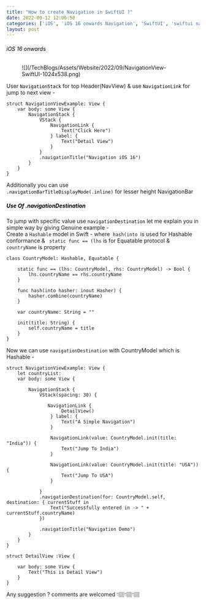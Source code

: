 ```yaml
---
title: "How to create Navigation in SwiftUI ?"
date: 2022-09-12 12:06:50
categories: ['iOS', 'iOS 16 onwards Navigation', 'SwiftUI', 'swiftui navigation link', 'swiftui navigation programmatically', 'SwiftUI NavigationView']
layout: post
---
```


<!-- wp:heading {"level":6} -->
<h6><mark style="background-color:rgba(0, 0, 0, 0)" class="has-inline-color has-ast-global-color-1-color">iOS 16 onwards</mark></h6>
<!-- /wp:heading -->

<!-- wp:image {"id":1376,"sizeSlug":"large","linkDestination":"none"} -->
<figure class="wp-block-image size-large">![](/TechBlogs/Assets/Website/2022/09/NavigationView-SwiftUI-1024x538.png)</figure>
<!-- /wp:image -->

<!-- wp:paragraph -->
User <code><mark style="background-color:rgba(0, 0, 0, 0)" class="has-inline-color has-ast-global-color-1-color">NavigationStack</mark></code>  for top Header(NavView) & use <code><mark style="background-color:rgba(0, 0, 0, 0)" class="has-inline-color has-ast-global-color-1-color">NavigationLink</mark></code> for jump to next view -


<!-- /wp:paragraph -->

<!-- wp:code -->
<pre class="wp-block-code"><code lang="swift" class="language-swift">struct NavigationViewExample: View {
    var body: some View {
        NavigationStack {
            VStack {
                NavigationLink {
                    Text("Click Here")
                } label: {
                    Text("Detail View")
                }
            }
            .navigationTitle("Navigation iOS 16")
        }
    }
}</code></pre>
<!-- /wp:code -->

<!-- wp:paragraph -->
Additionally you can use<code><mark style="background-color:rgba(0, 0, 0, 0)" class="has-inline-color has-ast-global-color-1-color"> .navigationBarTitleDisplayMode(.inline)</mark></code> for lesser height NavigationBar


<!-- /wp:paragraph -->

<!-- wp:heading {"level":5} -->
<h5><mark style="background-color:rgba(0, 0, 0, 0)" class="has-inline-color has-ast-global-color-1-color">Use Of .navigationDestination</mark></h5>
<!-- /wp:heading -->

<!-- wp:paragraph -->
To jump with specific value use <code><mark style="background-color:rgba(0, 0, 0, 0)" class="has-inline-color has-ast-global-color-1-color">navigationDestination</mark></code> let me  explain you in simple way by giving Genuine example -<br>Create a <code>Hashable</code> model in Swift - where  <code>hash(into </code>is used for Hashable conformance &  <code> static func == (lhs</code> is for Equatable protocol & <code>countryName</code> is property 


<!-- /wp:paragraph -->

<!-- wp:code -->
<pre class="wp-block-code"><code lang="swift" class="language-swift">class CountryModel: Hashable, Equatable {
    
    static func == (lhs: CountryModel, rhs: CountryModel) -> Bool {
        lhs.countryName == rhs.countryName
    }
    
    func hash(into hasher: inout Hasher) {
        hasher.combine(countryName)
    }
    
    var countryName: String = ""
    
    init(title: String) {
        self.countryName = title
    }
}</code></pre>
<!-- /wp:code -->

<!-- wp:paragraph -->
Now we can use <code>navigationDestination</code> with CountryModel which is Hashable -


<!-- /wp:paragraph -->

<!-- wp:code -->
<pre class="wp-block-code"><code lang="swift" class="language-swift">struct NavigationViewExample: View {
    let countryList: 
    var body: some View {
        
        NavigationStack {
            VStack(spacing: 30) {
                
               NavigationLink {
                    DetailView()
                } label: {
                    Text("A Simple Navigation")
                }
                
                NavigationLink(value: CountryModel.init(title: "India")) {
                    Text("Jump To India")
                }
                
                NavigationLink(value: CountryModel.init(title: "USA")) {
                    Text("Jump To USA")
                }
                
            }
            .navigationDestination(for: CountryModel.self, destination: { currentStuff in
                Text("Successfully entered in -> " + currentStuff.countryName)
            })
            
            .navigationTitle("Navigation Demo")
        }
    }
}

struct DetailView :View {
    
    var body: some View {
        Text("This is Detail View")
    }
}</code></pre>
<!-- /wp:code -->

<!-- wp:paragraph -->
Any suggestion ?  comments are welcomed 👇🏽👇🏽👇🏽


<!-- /wp:paragraph -->
